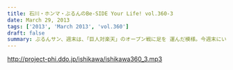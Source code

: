 ```yaml
---
title: 石川・ホンマ・ぶるんのBe-SIDE Your Life! vol.360-3
date: March 29, 2013
tags: ['2013', 'March 2013', 'vol.360']
draft: false
summary: ぶるんサン、週末は、「巨人対楽天」のオープン戦に足を 運んだ模様。今週末にいよいよペナントレースが開幕！来週のビーサイはまたもや、ホンマさんおいてけぼりの 野球談義ＳＰになるのか！？ＮＡＭＡＥ
---
```


http://project-phi.ddo.jp/ishikawa/ishikawa360_3.mp3